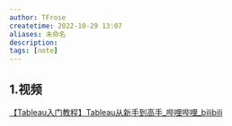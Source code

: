 ```yaml
---
author: TFrose
createtime: 2022-10-29 13:07
aliases: 未命名
description:
tags: [note]
---
```


## 1.视频
[【Tableau入门教程】Tableau从新手到高手_哔哩哔哩_bilibili](https://www.bilibili.com/video/BV1yZ4y1W7YM/?spm_id_from=333.999.0.0&vd_source=2029b6b0b60ecbc6cf63989bfa56dd26)

